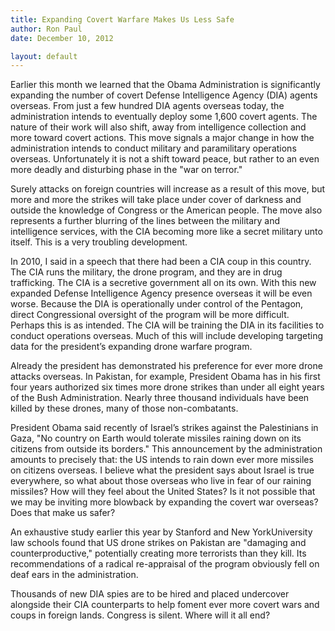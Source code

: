 ```yaml
---
title: Expanding Covert Warfare Makes Us Less Safe
author: Ron Paul 
date: December 10, 2012

layout: default
---
```


Earlier this month we learned that the Obama Administration is significantly
expanding the number of covert Defense Intelligence Agency (DIA) agents
overseas. From just a few hundred DIA agents overseas today, the administration
intends to eventually deploy some 1,600 covert agents. The nature of their work
will also shift, away from intelligence collection and more toward covert
actions. This move signals a major change in how the administration intends to
conduct military and paramilitary operations overseas. Unfortunately it is not
a shift toward peace, but rather to an even more deadly and disturbing phase in
the "war on terror."

Surely attacks on foreign countries will increase as a result of this move, but
more and more the strikes will take place under cover of darkness and outside
the knowledge of Congress or the American people. The move also represents a
further blurring of the lines between the military and intelligence services,
with the CIA becoming more like a secret military unto itself. This is a very
troubling development.

In 2010, I said in a speech that there had been a CIA coup in this country. The
CIA runs the military, the drone program, and they are in drug trafficking. The
CIA is a secretive government all on its own. With this new expanded Defense
Intelligence Agency presence overseas it will be even worse. Because the DIA is
operationally under control of the Pentagon, direct Congressional oversight of
the program will be more difficult. Perhaps this is as intended. The CIA will
be training the DIA in its facilities to conduct operations overseas. Much of
this will include developing targeting data for the president’s expanding drone
warfare program.

Already the president has demonstrated his preference for ever more drone
attacks overseas. In Pakistan, for example, President Obama has in his first
four years authorized six times more drone strikes than under all eight years
of the Bush Administration. Nearly three thousand individuals have been killed
by these drones, many of those non-combatants.

President Obama said recently of Israel’s strikes against the Palestinians in
Gaza, "No country on Earth would tolerate missiles raining down on its citizens
from outside its borders." This announcement by the administration amounts to
precisely that: the US intends to rain down ever more missiles on citizens
overseas. I believe what the president says about Israel is true everywhere, so
what about those overseas who live in fear of our raining missiles? How will
they feel about the United States? Is it not possible that we may be inviting
more blowback by expanding the covert war overseas? Does that make us safer?

An exhaustive study earlier this year by Stanford and New YorkUniversity law
schools found that US drone strikes on Pakistan are "damaging and
counterproductive," potentially creating more terrorists than they kill. Its
recommendations of a radical re-appraisal of the program obviously fell on deaf
ears in the administration.

Thousands of new DIA spies are to be hired and placed undercover alongside
their CIA counterparts to help foment ever more covert wars and coups in
foreign lands. Congress is silent. Where will it all end?
